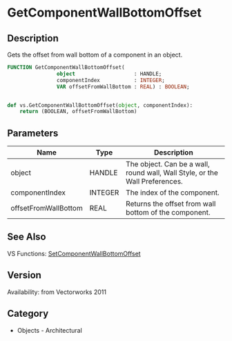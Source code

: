 # GetComponentWallBottomOffset

## Description
Gets the offset from wall bottom of a component in an object.

```pascal
FUNCTION GetComponentWallBottomOffset(
				object                   : HANDLE;
				componentIndex           : INTEGER;
				VAR offsetFromWallBottom : REAL) : BOOLEAN;
```

```python

def vs.GetComponentWallBottomOffset(object, componentIndex):
    return (BOOLEAN, offsetFromWallBottom)
```

## Parameters
|Name|Type|Description|
|---|---|---|
|object|HANDLE|The object. Can be a wall, round wall, Wall Style, or the Wall Preferences.|
|componentIndex|INTEGER|The index of the component.|
|offsetFromWallBottom|REAL|Returns the offset from wall bottom of the component.|

## See Also
VS Functions:
[SetComponentWallBottomOffset](SetComponentWallBottomOffset.md)

## Version
Availability: from Vectorworks 2011
## Category
* Objects - Architectural


